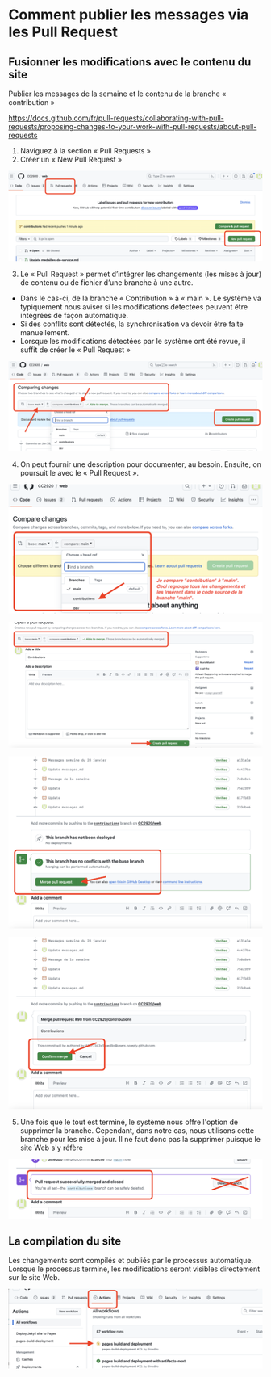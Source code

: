 

# Comment publier les messages via les Pull Request

## Fusionner les modifications avec le contenu du site

Publier les messages de la semaine et le contenu de la branche « contribution »

<https://docs.github.com/fr/pull-requests/collaborating-with-pull-requests/proposing-changes-to-your-work-with-pull-requests/about-pull-requests>

1.	Naviguez à la section « Pull Requests »
2.	Créer un « New Pull Request »

!["Pull Request"](pull-requests-screenshot-1.png "Pull Requests")


3.	Le « Pull Request » permet d’intégrer les changements (les mises à jour) de contenu ou de fichier d’une branche à une autre. 
   - Dans le cas-ci, de la branche « Contribution » à « main ». Le système va typiquement nous aviser si les modifications détectées peuvent être intégrées de façon automatique. 
   - Si des conflits sont détectés, la synchronisation va devoir être faite manuellement. 
   - Lorsque les modifications détectées par le système ont été revue, il suffit de créer le « Pull Request »

!["Pull Request"](pull-requests-screenshot-2.png "Pull Requests")

4. On peut fournir une description pour documenter, au besoin. Ensuite, on poursuit le avec le « Pull Request ».

!["Pull Request"](pull-requests-screenshot-3.png "Pull Requests")

!["Pull Request"](pull-requests-screenshot-4.png "Pull Requests")

!["Pull Request"](pull-requests-screenshot-5.png "Pull Requests")

!["Pull Request"](pull-requests-screenshot-6.png "Pull Requests")


5. Une fois que le tout est terminé, le système nous offre l'option de supprimer la branche. Cependant, dans notre cas, nous utilisons cette branche pour les mise à jour. Il ne faut donc pas la supprimer puisque le site Web s'y réfère

!["Pull Request"](pull-requests-screenshot-7.png "Pull Requests")

## La compilation du site

Les changements sont compilés et publiés par le processus automatique. Lorsque le processus termine, les modifications seront visibles directement sur le site Web.

!["Pull Request"](pull-requests-screenshot-8.png "Pull Requests")
